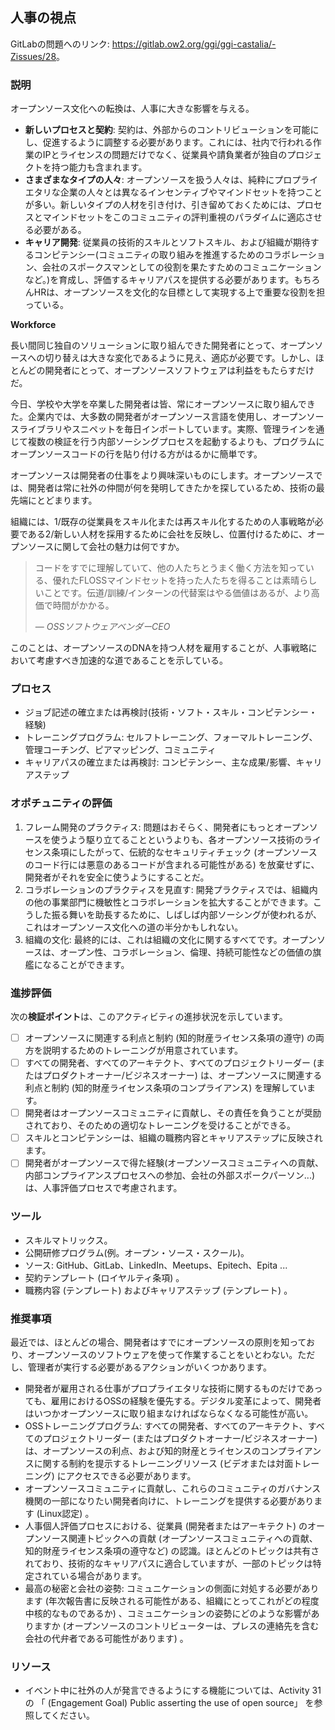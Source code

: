 ## 人事の視点

GitLabの問題へのリンク: <https://gitlab.ow2.org/ggi/ggi-castalia/-Zissues/28>。

### 説明

オープンソース文化への転換は、人事に大きな影響を与える。
* **新しいプロセスと契約**: 契約は、外部からのコントリビューションを可能にし、促進するように調整する必要があります。これには、社内で行われる作業のIPとライセンスの問題だけでなく、従業員や請負業者が独自のプロジェクトを持つ能力も含まれます。
* **さまざまなタイプの人々**: オープンソースを扱う人々は、純粋にプロプライエタリな企業の人々とは異なるインセンティブやマインドセットを持つことが多い。新しいタイプの人材を引き付け、引き留めておくためには、プロセスとマインドセットをこのコミュニティの評判重視のパラダイムに適応させる必要がある。
* **キャリア開発**: 従業員の技術的スキルとソフトスキル、および組織が期待するコンピテンシー(コミュニティの取り組みを推進するためのコラボレーション、会社のスポークスマンとしての役割を果たすためのコミュニケーションなど。)を育成し、評価するキャリアパスを提供する必要があります。もちろんHRは、オープンソースを文化的な目標として実現する上で重要な役割を担っている。

**Workforce**

長い間同じ独自のソリューションに取り組んできた開発者にとって、オープンソースへの切り替えは大きな変化であるように見え、適応が必要です。しかし、ほとんどの開発者にとって、オープンソースソフトウェアは利益をもたらすだけだ。

今日、学校や大学を卒業した開発者は皆、常にオープンソースに取り組んできた。企業内では、大多数の開発者がオープンソース言語を使用し、オープンソースライブラリやスニペットを毎日インポートしています。実際、管理ラインを通じて複数の検証を行う内部ソーシングプロセスを起動するよりも、プログラムにオープンソースコードの行を貼り付ける方がはるかに簡単です。

オープンソースは開発者の仕事をより興味深いものにします。オープンソースでは、開発者は常に社外の仲間が何を発明してきたかを探しているため、技術の最先端にとどまります。

組織には、1/既存の従業員をスキル化または再スキル化するための人事戦略が必要である2/新しい人材を採用するために会社を反映し、位置付けるために、オープンソースに関して会社の魅力は何ですか。

> コードをすでに理解していて、他の人たちとうまく働く方法を知っている、優れたFLOSSマインドセットを持った人たちを得ることは素晴らしいことです。伝道/訓練/インターンの代替案はやる価値はあるが、より高価で時間がかかる。
>
> &mdash; <cite>OSSソフトウェアベンダーCEO</cite>

このことは、オープンソースのDNAを持つ人材を雇用することが、人事戦略において考慮すべき加速的な道であることを示している。

### プロセス

- ジョブ記述の確立または再検討(技術・ソフト・スキル・コンピテンシー・経験)
- トレーニングプログラム: セルフトレーニング、フォーマルトレーニング、管理コーチング、ピアマッピング、コミュニティ
- キャリアパスの確立または再検討: コンピテンシー、主な成果/影響、キャリアステップ

### オポチュニティの評価

1. フレーム開発のプラクティス: 問題はおそらく、開発者にもっとオープンソースを使うよう駆り立てることというよりも、各オープンソース技術のライセンス条項にしたがって、伝統的なセキュリティチェック (オープンソースのコード行には悪意のあるコードが含まれる可能性がある) を放棄せずに、開発者がそれを安全に使うようにすることだ。
2. コラボレーションのプラクティスを見直す: 開発プラクティスでは、組織内の他の事業部門に機敏性とコラボレーションを拡大することができます。こうした振る舞いを助長するために、しばしば内部ソーシングが使われるが、これはオープンソース文化への道の半分かもしれない。
3. 組織の文化: 最終的には、これは組織の文化に関するすべてです。オープンソースは、オープン性、コラボレーション、倫理、持続可能性などの価値の旗艦になることができます。

### 進捗評価

次の**検証ポイント**は、このアクティビティの進捗状況を示しています。
- [ ] オープンソースに関連する利点と制約 (知的財産ライセンス条項の遵守) の両方を説明するためのトレーニングが用意されています。
- [ ] すべての開発者、すべてのアーキテクト、すべてのプロジェクトリーダー (またはプロダクトオーナー/ビジネスオーナー) は、オープンソースに関連する利点と制約 (知的財産ライセンス条項のコンプライアンス) を理解しています。
- [ ] 開発者はオープンソースコミュニティに貢献し、その責任を負うことが奨励されており、そのための適切なトレーニングを受けることができる。
- [ ] スキルとコンピテンシーは、組織の職務内容とキャリアステップに反映されます。
- [ ] 開発者がオープンソースで得た経験(オープンソースコミュニティへの貢献、内部コンプライアンスプロセスへの参加、会社の外部スポークパーソン...)は、人事評価プロセスで考慮されます。

### ツール

* スキルマトリックス。
* 公開研修プログラム(例。オープン・ソース・スクール)。
* ソース: GitHub、GitLab、LinkedIn、Meetups、Epitech、Epita ...
* 契約テンプレート (ロイヤルティ条項) 。
* 職務内容 (テンプレート) およびキャリアステップ (テンプレート) 。

### 推奨事項

最近では、ほとんどの場合、開発者はすでにオープンソースの原則を知っており、オープンソースのソフトウェアを使って作業することをいとわない。ただし、管理者が実行する必要があるアクションがいくつかあります。
* 開発者が雇用される仕事がプロプライエタリな技術に関するものだけであっても、雇用におけるOSSの経験を優先する。デジタル変革によって、開発者はいつかオープンソースに取り組まなければならなくなる可能性が高い。
* OSSトレーニングプログラム: すべての開発者、すべてのアーキテクト、すべてのプロジェクトリーダー (またはプロダクトオーナー/ビジネスオーナー) は、オープンソースの利点、および知的財産とライセンスのコンプライアンスに関する制約を提示するトレーニングリソース (ビデオまたは対面トレーニング) にアクセスできる必要があります。
* オープンソースコミュニティに貢献し、これらのコミュニティのガバナンス機関の一部になりたい開発者向けに、トレーニングを提供する必要があります (Linux認定) 。
* 人事個人評価プロセスにおける、従業員 (開発者またはアーキテクト) のオープンソース関連トピックへの貢献 (オープンソースコミュニティへの貢献、知的財産ライセンス条項の遵守など) の認識。ほとんどのトピックは共有されており、技術的なキャリアパスに適合していますが、一部のトピックは特定されている場合があります。
* 最高の秘密と会社の姿勢: コミュニケーションの側面に対処する必要があります (年次報告書に反映される可能性がある、組織にとってこれがどの程度中核的なものであるか) 、コミュニケーションの姿勢にどのような影響がありますか (オープンソースのコントリビューターは、プレスの連絡先を含む会社の代弁者である可能性があります) 。

### リソース

* イベント中に社外の人が発言できるようにする機能については、Activity 31の 「 (Engagement Goal) Public asserting the use of open source」 を参照してください。
